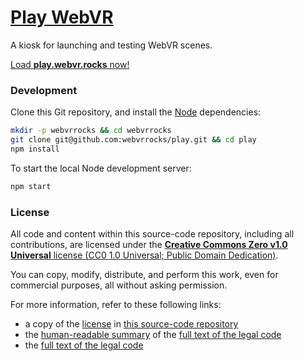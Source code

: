 # [Play WebVR](https://play.webvr.rocks/)

A kiosk for launching and testing WebVR scenes.

[Load **play.webvr.rocks** now!](https://play.webvr.rocks/)


### Development

Clone this Git repository, and install the [Node](https://nodejs.org/en/download/) dependencies:

```sh
mkdir -p webvrrocks && cd webvrrocks
git clone git@github.com:webvrrocks/play.git && cd play
npm install
```

To start the local Node development server:

```sh
npm start
```


### License

All code and content within this source-code repository, including all contributions, are licensed under the [**Creative Commons Zero v1.0 Universal** license (CC0 1.0 Universal; Public Domain Dedication)](LICENSE.md).

You can copy, modify, distribute, and perform this work, even for commercial purposes, all without asking permission.

For more information, refer to these following links:

* a copy of the [license](LICENSE.md) in [this source-code repository](https://github.com/webvrrocks/play)
* the [human-readable summary](https://creativecommons.org/publicdomain/zero/1.0/) of the [full text of the legal code](https://creativecommons.org/publicdomain/zero/1.0/legalcode)
* the [full text of the legal code](https://creativecommons.org/publicdomain/zero/1.0/legalcode)

